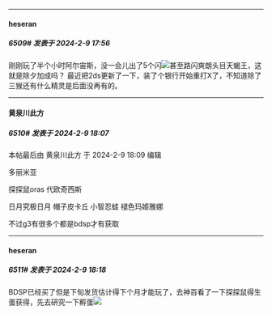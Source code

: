 
*****

####  heseran  
##### 6509#       发表于 2024-2-9 17:56

刚刚玩了半个小时阿尔宙斯，没一会儿出了5个闪<img src="https://static.saraba1st.com/image/smiley/face2017/072.png" referrerpolicy="no-referrer">甚至路闪爽朗头目天蝎王，这就是除夕加成吗？
最近把2ds更新了一下，装了个银行开始重打X了，不知道除了三猴还有什么精灵是后面没再有的。


*****

####  黄泉川此方  
##### 6510#       发表于 2024-2-9 18:07

 本帖最后由 黄泉川此方 于 2024-2-9 18:09 编辑 

多丽米亚

探探鼠oras 代欧奇西斯

日月究极日月 帽子皮卡丘 小智忍蛙 褪色玛姬雅娜

不过g3有很多个都是bdsp才有获取


*****

####  heseran  
##### 6511#       发表于 2024-2-9 18:18

BDSP已经买了但是下旬发货估计得下个月才能玩了，去神百看了一下探探鼠得生蛋获得，先去研究一下孵蛋<img src="https://static.saraba1st.com/image/smiley/face2017/035.png" referrerpolicy="no-referrer">

